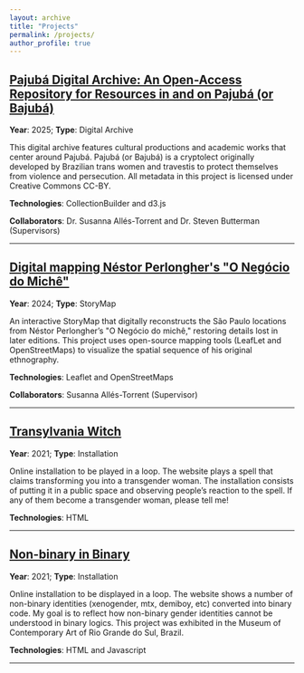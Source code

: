 ```yaml
---
layout: archive
title: "Projects"
permalink: /projects/
author_profile: true
---
```


## [Pajubá Digital Archive: An Open-Access Repository for Resources in and on Pajubá (or Bajubá)](https://eugestumm.github.io/PajubaDigitalArchive/)

**Year**: 2025; **Type**: Digital Archive

This digital archive features cultural productions and academic works that center around Pajubá. Pajubá (or Bajubá) is a cryptolect originally developed by Brazilian trans women and travestis to protect themselves from violence and persecution. All metadata in this project is licensed under Creative Commons CC-BY.

**Technologies**: CollectionBuilder and d3.js

**Collaborators**: Dr. Susanna Allés-Torrent and Dr. Steven Butterman (Supervisors)

---

## [Digital mapping Néstor Perlongher's "O Negócio do Michê"](https://eugestumm.github.io/negociodomiche_visualization/)

**Year**: 2024; **Type**: StoryMap

An interactive StoryMap that digitally reconstructs the São Paulo locations from Néstor Perlongher’s "O Negócio do michê," restoring details lost in later editions. This project uses open-source mapping tools (LeafLet and OpenStreetMaps) to visualize the spatial sequence of his original ethnography.

**Technologies**: Leaflet and OpenStreetMaps

**Collaborators**: Susanna Allés-Torrent (Supervisor)

---

## [Transylvania Witch](https://transylvania-witch.tumblr.com/)

**Year**: 2021; **Type**: Installation

Online installation to be played in a loop. The website plays a spell that claims transforming you into a transgender woman. The installation consists of putting it in a public space and observing people’s reaction to the spell. If any of them become a transgender woman, please tell me!

**Technologies**: HTML

---

## [Non-binary in Binary](https://non-binary-in-binary.tumblr.com/)

**Year**: 2021; **Type**: Installation

Online installation to be displayed in a loop. The website shows a number of non-binary identities (xenogender, mtx, demiboy, etc) converted into binary code. My goal is to reflect how non-binary gender identities cannot be understood in binary logics. This project was exhibited in the Museum of Contemporary Art of Rio Grande do Sul, Brazil.

**Technologies**: HTML and Javascript

---
